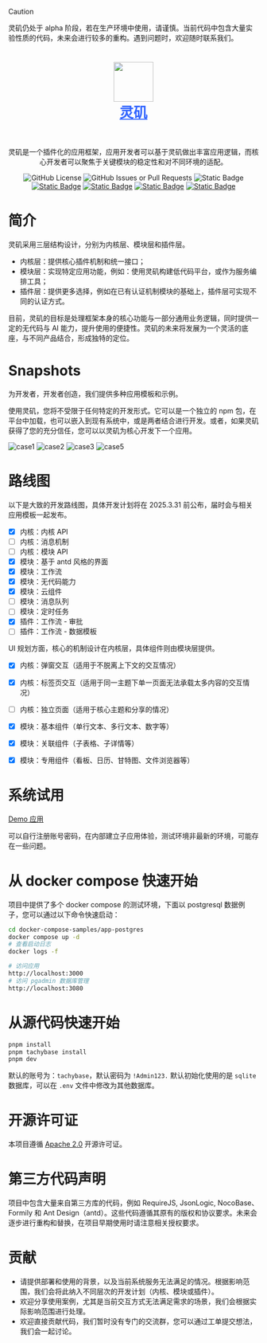 > [!CAUTION]
> 灵矶仍处于 alpha 阶段，若在生产环境中使用，请谨慎。当前代码中包含大量实验性质的代码，未来会进行较多的重构。遇到问题时，欢迎随时联系我们。

<h1 align="center" style="border-bottom: none">
    <div>
        <a style="color:#36f" href="https://www.tachybase.com">
            <img src="https://tachybase-1321007335.cos.ap-shanghai.myqcloud.com/3733d6bd0a3376a93ba6180b32194369.png" width="80" />
            <br>
            灵矶
        </a>
    </div>
</h1>

<br>

<p align="center">
  灵矶是一个插件化的应用框架，应用开发者可以基于灵矶做出丰富应用逻辑，而核心开发者可以聚焦于关键模块的稳定性和对不同环境的适配。
</p>
<p align="center">
   <img alt="GitHub License" src="https://img.shields.io/github/license/tachybase/tachybase">
   <img alt="GitHub Issues or Pull Requests" src="https://img.shields.io/github/issues/tachybase/tachybase">
   <img alt="Static Badge" src="https://img.shields.io/badge/build-passing-brightgreen">
   <a href="./README.md"><img alt="Static Badge" src="https://img.shields.io/badge/English Version-red"></a>
   <a href="./README.ZH-CN.md"><img alt="Static Badge" src="https://img.shields.io/badge/中文版本-blue"></a>
   <a href="https://gitee.com/tachybase/tachybase"><img alt="Static Badge" src="https://img.shields.io/badge/gitee-green"></a>
   <a href="https://github.com/tachybase/tachybase"><img alt="Static Badge" src="https://img.shields.io/badge/Github-lightblack"></a>
</p>

# 简介

灵矶采用三层结构设计，分别为内核层、模块层和插件层。

- 内核层：提供核心插件机制和统一接口；
- 模块层：实现特定应用功能，例如：使用灵矶构建低代码平台，或作为服务编排工具；
- 插件层：提供更多选择，例如在已有认证机制模块的基础上，插件层可实现不同的认证方式。

目前，灵矶的目标是处理框架本身的核心功能与一部分通用业务逻辑，同时提供一定的无代码与 AI 能力，提升使用的便捷性。灵矶的未来将发展为一个灵活的底座，与不同产品结合，形成独特的定位。

# Snapshots

为开发者，开发者创造，我们提供多种应用模板和示例。

使用灵矶，您将不受限于任何特定的开发形式。它可以是一个独立的 npm 包，在平台中加载，也可以嵌入到现有系统中，或是两者结合进行开发。或者，如果灵矶获得了您的充分信任，您可以以灵矶为核心开发下一个应用。

![case1](https://assets.tachybase.com/imgs/case1.png)
![case2](https://assets.tachybase.com/imgs/case4.png)
![case3](https://assets.tachybase.com/imgs/case3.png)
![case5](https://assets.tachybase.com/imgs/case5.gif)

# 路线图

以下是大致的开发路线图，具体开发计划将在 2025.3.31 前公布，届时会与相关应用模板一起发布。

- [x] 内核：内核 API
- [ ] 内核：消息机制
- [ ] 内核：模块 API
- [x] 模块：基于 antd 风格的界面
- [x] 模块：工作流
- [x] 模块：无代码能力
- [x] 模块：云组件
- [ ] 模块：消息队列
- [ ] 模块：定时任务
- [x] 插件：工作流 - 审批
- [ ] 插件：工作流 - 数据模板

UI 规划方面，核心的机制设计在内核层，具体组件则由模块层提供。

- [x] 内核：弹窗交互（适用于不脱离上下文的交互情况）
- [x] 内核：标签页交互（适用于同一主题下单一页面无法承载太多内容的交互情况）
- [ ] 内核：独立页面（适用于核心主题和分享的情况）
- [x] 模块：基本组件（单行文本、多行文本、数字等）
- [x] 模块：关联组件（子表格、子详情等）
- [x] 模块：专用组件（看板、日历、甘特图、文件浏览器等）


# 系统试用

[Demo 应用](https://demos.tachybase.com/) 

可以自行注册账号密码，在内部建立子应用体验，测试环境非最新的环境，可能存在一些问题。

# 从 docker compose 快速开始

项目中提供了多个 docker compose 的测试环境，下面以 postgresql 数据例子，您可以通过以下命令快速启动：

```bash 
cd docker-compose-samples/app-postgres
docker compose up -d
# 查看启动日志
docker logs -f

# 访问应用
http://localhost:3000
# 访问 pgadmin 数据库管理
http://localhost:3080
```

# 从源代码快速开始

```bash 
pnpm install
pnpm tachybase install
pnpm dev
```

默认的账号为：`tachybase`，默认密码为 `!Admin123.`
默认初始化使用的是 `sqlite` 数据库，可以在 `.env` 文件中修改为其他数据库。

# 开源许可证

本项目遵循  [Apache 2.0](LICENSE) 开源许可证。

# 第三方代码声明

项目中包含大量来自第三方库的代码，例如 RequireJS, JsonLogic, NocoBase、Formily 和 Ant Design（antd）。这些代码遵循其原有的版权和协议要求。未来会逐步进行重构和替换，在项目早期使用时请注意相关授权要求。

# 贡献

- 请提供部署和使用的背景，以及当前系统服务无法满足的情况。根据影响范围，我们会将此纳入不同层次的开发计划（内核、模块或插件）。
- 欢迎分享使用案例，尤其是当前交互方式无法满足需求的场景，我们会根据实际影响范围进行处理。
- 欢迎直接贡献代码，我们暂时没有专门的交流群，您可以通过工单提交想法，我们会一起讨论。
